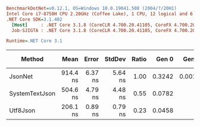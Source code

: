 ``` ini

BenchmarkDotNet=v0.12.1, OS=Windows 10.0.19041.508 (2004/?/20H1)
Intel Core i7-8750H CPU 2.20GHz (Coffee Lake), 1 CPU, 12 logical and 6 physical cores
.NET Core SDK=3.1.402
  [Host]     : .NET Core 3.1.8 (CoreCLR 4.700.20.41105, CoreFX 4.700.20.41903), X64 RyuJIT
  Job-SJIGTA : .NET Core 3.1.8 (CoreCLR 4.700.20.41105, CoreFX 4.700.20.41903), X64 RyuJIT

Runtime=.NET Core 3.1  

```
|         Method |     Mean |   Error |  StdDev | Ratio |  Gen 0 |  Gen 1 | Gen 2 | Allocated |
|--------------- |---------:|--------:|--------:|------:|-------:|-------:|------:|----------:|
|        JsonNet | 914.4 ns | 6.37 ns | 5.64 ns |  1.00 | 0.3242 | 0.0010 |     - |    1528 B |
| SystemTextJson | 504.6 ns | 4.79 ns | 4.48 ns |  0.55 | 0.0782 |      - |     - |     368 B |
|       Utf8Json | 206.1 ns | 0.89 ns | 0.79 ns |  0.23 | 0.0458 |      - |     - |     216 B |
